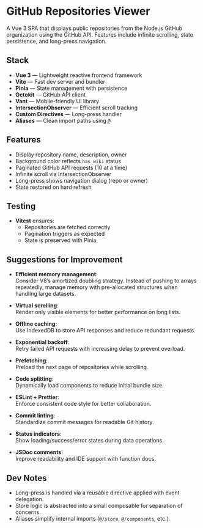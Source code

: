 # GitHub Repositories Viewer

A Vue 3 SPA that displays public repositories from the Node.js GitHub organization using the GitHub API. Features include infinite scrolling, state persistence, and long-press navigation.

## Stack

- **Vue 3** — Lightweight reactive frontend framework
- **Vite** — Fast dev server and bundler
- **Pinia** — State management with persistence
- **Octokit** — GitHub API client
- **Vant** — Mobile-friendly UI library
- **IntersectionObserver** — Efficient scroll tracking
- **Custom Directives** — Long-press handler
- **Aliases** — Clean import paths using `@`

## Features

- Display repository name, description, owner
- Background color reflects `has_wiki` status
- Paginated GitHub API requests (10 at a time)
- Infinite scroll via IntersectionObserver
- Long-press shows navigation dialog (repo or owner)
- State restored on hard refresh

## Testing

- **Vitest** ensures:
  - Repositories are fetched correctly
  - Pagination triggers as expected
  - State is preserved with Pinia

## Suggestions for Improvement

- **Efficient memory management**:  
  Consider V8’s amortized doubling strategy. Instead of pushing to arrays repeatedly, manage memory with pre-allocated structures when handling large datasets.
  
- **Virtual scrolling**:  
  Render only visible elements for better performance on long lists.

- **Offline caching**:  
  Use IndexedDB to store API responses and reduce redundant requests.

- **Exponential backoff**:  
  Retry failed API requests with increasing delay to prevent overload.

- **Prefetching**:  
  Preload the next page of repositories while scrolling.

- **Code splitting**:  
  Dynamically load components to reduce initial bundle size.

- **ESLint + Prettier**:  
  Enforce consistent code style for better collaboration.

- **Commit linting**:  
  Standardize commit messages for readable Git history.

- **Status indicators**:  
  Show loading/success/error states during data operations.

- **JSDoc comments**:  
  Improve readability and IDE support with function docs.

## Dev Notes

- Long-press is handled via a reusable directive applied with event delegation.
- Store logic is abstracted into a small composable for separation of concerns.
- Aliases simplify internal imports (`@/store`, `@/components`, etc.).
